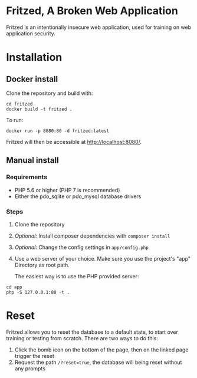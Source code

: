 # Fritzed, A Broken Web Application

Fritzed is an intentionally insecure web application, used for training on web application security.

# Installation

## Docker install

Clone the repository and build with:

```
cd fritzed
docker build -t fritzed .
```

To run:

```
docker run -p 8080:80 -d fritzed:latest
```

Fritzed will then be accessible at [http://localhost:8080/](http://localhost:8080).

## Manual install

### Requirements

* PHP 5.6 or higher (PHP 7 is recommended) 
* Either the pdo_sqlite or pdo_mysql database drivers

### Steps

1. Clone the repository
2. *Optional:* Install composer dependencies with `composer install`
3. *Optional:* Change the config settings in `app/config.php` 
4. Use a web server of your choice. Make sure you use the project's "app" Directory as root path.

   The easiest way is to use the PHP provided server:

```
cd app
php -S 127.0.0.1:80 -t .
```

# Reset

Fritzed allows you to reset the database to a default state, to start over training or testing from scratch. There are two ways to do this:

1. Click the bomb icon on the bottom of the page, then on the linked page trigger the reset
2. Request the path `/?reset=true`, the database will being reset without any prompts
